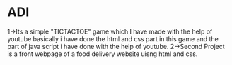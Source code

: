 # ADI

1->Its a simple "TICTACTOE" game which I have made with the help of youtube
basically i have done the html and css part in this game and the part of java script i 
have done with the help of youtube.
2->Second Project is a front webpage of a food delivery website uisng html and css.
